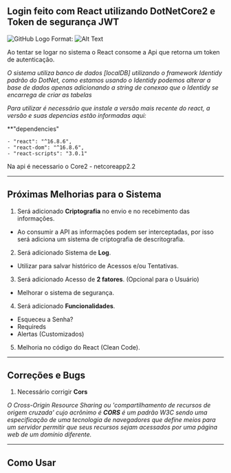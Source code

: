 ## Login feito com React utilizando DotNetCore2 e Token de segurança JWT

![GitHub Logo](/images/logo.png)
Format: ![Alt Text](url)

Ao tentar se logar no sistema o React consome a Api que retorna um token de autenticação.

*O sistema utiliza banco de dados [localDB] utilizando o framework Identidy padrão do DotNet, como 
estamos usando o Identidy podemos alterar a base de dados apenas adicionando a string de conexao que o Identidy se encarrega de criar as tabelas*



*Para utilizar é necessário que instale a versão mais recente do react, a versão e suas depencias estão informadas aqui:*
 
 **"dependencies"
 
    - "react": "^16.8.6",
    - "react-dom": "^16.8.6",
    - "react-scripts": "3.0.1"
  
  
  Na api é necessario o Core2
    - netcoreapp2.2
  
---

## Próximas Melhorias para o Sistema

1. Será adicionado  **Criptografia** no envio e no recebimento das informações.
  - Ao consumir a API as informações podem ser interceptadas, por isso será adiciona um sistema de criptografia de descritografia.
  
  
2. Será adicionado Sistema de **Log**.
  - Utilizar para salvar histórico de Acessos e/ou Tentativas.


3. Será adicionado Acesso de **2 fatores**. (Opcional para o Usuário)
  - Melhorar o sistema de segurança.


4. Será adicionado **Funcionalidades**.
  - Esqueceu a Senha?
  - Requireds
  - Alertas (Customizados)


5. Melhoria no código do React (Clean Code).

---


## Correções e Bugs

1. Necessário corrigir **Cors**

*O Cross-Origin Resource Sharing ou 'compartilhamento de recursos de origem cruzada' cujo acrônimo é **CORS** é um padrão W3C sendo uma especificação de uma tecnologia de navegadores que define meios para um servidor permitir que seus recursos sejam acessados por uma página web de um domínio diferente.*


---

## Como Usar

